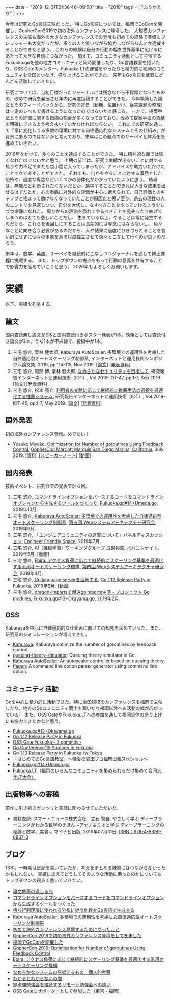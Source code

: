 +++
date = "2019-12-31T21:36:46+09:00"
title = "2019"
tags = [ "ふりかえり" ]
+++

今年は研究とGo言語三昧だった。
特にGo言語については、福岡でGoConを開催し、GopherCon2019で初の海外カンファレンスに登壇した。
大規模カンファレンスの主催も海外の大きなカンファレンスでの登壇も初めての経験で準備もプレッシャーも大変だったが、多くの人と笑いながら協力しながらなんとか達成することができたと思う。
これらの経験は自分の行動の幅を世界基準に広げるにあたって大きな自信につながった。
加えて、コミュニティ活動として主催するFukuoka.goを他の地方コミュニティと同時開催したり、Go言語教室を招いたり、OSS Gateのメンター、Fukuoka.LTの運営をやったりと精力的に福岡のコミュニティを全国とつなげ、盛り上げることができた。
来年もGo言語を武器にどんどん活動していきたい。

研究については、当初目標だったジャーナルには残念ながら不採録となったものの、改めて研究を発展させ年内に再度投稿することができた。
今年執筆した論文とそのフィードバックから、研究の背景（動機、位置付け、従来課題の整理）は一定のレベルで書けるようになったのではないかと感じる。
一方で、提案手法とその評価に関する指摘の割合が多くなってきており、改めて提案手法の貢献を明確にできるよう考え抜いていかなければならない。
これまでの研究を通して「常に変化しうる多数の環境に対する自律適応的なシステムとその仕組み」が背景にあるのではないかと考えており、来年はこの観点でのサーベイと体系化を進めていきたい。

2019年をかけて、多くのことを達成することができた。
特に精神的な面では強くなれたのでないかと思う。
上期の前半は、研究で実績が出ないことに対する焦りや力不足でまたも袋小路に入ってしまったが、アドバイスや助力いただけたことで立て直すことができた。
それでも、何かをやることに対する漠然とした恐怖や、過度な専念などいくつかの弱体化がかかっていたように思う。
結局は、無能だと判断されたくないだとか、集中することができれば大きな成果を出せるはずだとか、心の奥底に対外的な評価が中心に据えられて、自己評価とのギャップと相まって動けなくなっていたことが原因だと思い至り、過去の理性の人のエントリを見返しつつ、自分を大切に、なすべきことをやっていけるよう少しづつ冷静になれた。
周りからの評価を恐れてやるべきことを見失ったり曲げてしまうのはとても悲しいことだし、
生きている以上、やることは常に発生するのだから、これらを後回しにすることは長期的には専念にはならないし、
色々なことに向き合う必要があるのだから、人や結果に過度にひきづられることを言い訳にせずに個々の事象をある程度独立させて淡々とこなして行くのが良いのだろう。

来年は、数学、英語、サーベイを継続的にこなしつつジャーナルを通して博士課程に挑戦する。
また、トップダウンの視点をもって行動の意義を共有することで影響力を高めていこうと思う。
2020年もよろしくお願いします。

# 実績

以下、実績を列挙する。

## 論文

国内査読無し論文が2本と国内査読付きポスター発表が1本。執筆としては査読付き論文が2本。うち1本が不採録で、投稿中が1本。

1. 三宅 悠介, 栗林 健太郎, Kaburaya AutoScaler: 多環境での運用性を考慮した自律適応型オートスケーリング制御系, インターネットと運用技術シンポジウム論文集, 2019, pp.114-115, Nov 2019. [[論文]](https://rand.pepabo.com/papers/iots2019-miyakey.pdf) [[発表資料]](https://speakerdeck.com/monochromegane/iots2019-kaburaya-autoscaler)
1. 三宅 悠介, 阿部 博, 栗林 健太郎, [なめらかなセキュリティを目指して](http://id.nii.ac.jp/1001/00199414/), 研究報告インターネットと運用技術（IOT）, Vol.2019-IOT-47, pp.1-7, Sep 2019. [[論文]](https://rand.pepabo.com/papers/iot47-miyakey.pdf) [[発表資料]](https://speakerdeck.com/monochromegane/toward-the-coherently-fittable-security)
1. 三宅 悠介, 松本 亮介, [利用者の文脈に応じて継続的に推薦手法の選択を最適化する推薦システム](http://id.nii.ac.jp/1001/00195696/), 研究報告インターネットと運用技術（IOT）, Vol.2019-IOT-45, pp.1-7, May 2019. [[論文]](https://rand.pepabo.com/papers/iot45-miyakey.pdf) [[発表資料]](https://speakerdeck.com/monochromegane/iot45-synapse)

## 国外発表

初の海外カンファレンス登壇。めでたい！

- Yusuke Miyake, [Optimization for Number of goroutines Using Feedback Control](https://www.gophercon.com/agenda/session/49010), [GopherCon Marriott Marquis San Diego Marina, California](https://www.gophercon.com/), July 2019. [[資料](https://speakerdeck.com/monochromegane/optimization-for-number-of-goroutines-using-feedback-control)] [[スピーカーノート](https://blog.monochromegane.com/blog/2019/07/25/gophercon_2019_kaburaya/)] [[動画](https://youtu.be/O_R7Nwsix1c)]

## 国内発表

技術イベント、研究会での発表で計６回。

1. 三宅 悠介, [コマンドラインオプションをパースするコードをコマンドラインオプションから生成するツールをつくった](https://speakerdeck.com/monochromegane/fukuokago14-flagen), [Fukuoka.go#14+Umeda.go](https://fukuokago.connpass.com/event/146447/), 2019年10月.
1. 三宅 悠介, [Kaburaya AutoScaler: 多環境での運用性を考慮した自律適応型オートスケーリング制御系](https://blog.monochromegane.com/blog/2019/10/04/wsa5_kaburaya_autoscaler/), [第五回 Webシステムアーキテクチャ研究会](https://websystemarchitecture.hatenablog.jp/entry/2019/07/30/172650), 2019年9月.
1. 三宅 悠介, [「エンジニアコミュニティの運営について」パネルディスカッション](https://www.facebook.com/events/454332078445860/), [Engineer Friendly Space](https://www.facebook.com/events/454332078445860/), 2019年7月.
1. 三宅 悠介, [AI（機械学習）ワーキンググループ 成果報告](https://speakerdeck.com/monochromegane/pepacon-night-ai-wg), [ペパコンナイト](https://pepabo.connpass.com/event/128486/), 2019年5月. [[動画]](https://youtu.be/KKxHu5o01zw?t=4420)
1. 三宅 悠介, [Ebira: アクセス負荷に応じて継続的にスケーリング基準を最適化する汎用オートスケーリング機構](https://speakerdeck.com/monochromegane/wsa-4-ebira), [第四回 Webシステムアーキテクチャ研究会](https://websystemarchitecture.hatenablog.jp/entry/2019/02/26/100725), 2019年4月.
1. 三宅 悠介, [Go language serverを理解する](https://speakerdeck.com/monochromegane/understanding-go-language-server), [Go 1.12 Release Party in Fukuoka](https://fukuokago.connpass.com/event/118377/), 2019年2月. [[動画]](https://crash.academy/video/722/2051)
1. 三宅 悠介, [dragon-importsで爆速goimports生活 - プロジェクト Go modules](https://speakerdeck.com/monochromegane/dragon-imports), [Fukuoka.go#13+Okayama.go](https://fukuokago.connpass.com/event/112073/), 2019年2月.

## OSS

Kaburayaを中心に自律適応的な仕組みに向けての知見を深めていった。また、研究系のシミュレーションが増えてきた。

* [Kaburaya](https://github.com/monochromegane/kaburaya): Kaburaya optimize the number of goroutines by feedback control.
* [queuing-theory-simulator](https://github.com/monochromegane/queuing-theory-simulator): Queuing theory simulator in Go.
* [Kaburaya AutoScaler](https://github.com/monochromegane/kaburaya-autoscaler): An autoscaler controller based on queuing theory.
* [flagen](https://github.com/monochromegane/flagen): A command line option parser generator using command line option.

## コミュニティ活動

Goを中心に精力的に活動できた。特に全国規模のカンファレンスを福岡で主催したり、地方のGoコミュニティ同士を繋いだり福岡以外へも活動の幅が広がっている。
また、OSS GateやFukuoka.LTへの参加を通して福岡全体の盛り上げにも協力できたかなと思う。

- [Fukuoka.go#13+Okayama.go](https://fukuokago.connpass.com/event/112073/)
- [Go 1.12 Release Party in Fukuoka](https://fukuokago.connpass.com/event/118377/)
- [OSS Gate Fukuoka - 2 commits -](https://oss-gate-fukuoka.connpass.com/event/121702/)
- [Go Conference'19 Summer in Fukuoka](https://fukuokago.connpass.com/event/130797/)
- [Go 1.13 Release Party in Fukuoka /w Tokyo](https://fukuokago.connpass.com/event/139929/)
- [「はじめてのGo言語教室」〜晩夏の岩田プロ福岡出張スペシャル〜](https://fukuokago.connpass.com/event/143986/)
- [Fukuoka.go#14+Umeda.go](https://fukuokago.connpass.com/event/146447/)
- [Fukuoka.LT（福岡のいろんなコミュニティを集められるだけ集めて合同忘年LT大会）](https://fukuokago.connpass.com/event/155369/)

## 出版物等への寄稿

前作に引き続きガッツリと査読に関わらせていただいた。

* 書籍査読: スマートニュース株式会社　立石 賢吾, やさしく学ぶ ディープラーニングがわかる数学のきほん ~アヤノ＆ミオと学ぶ ディープラーニングの理論と数学、実装~, マイナビ出版, 2019年07月31日. [ISBN：978-4-8399-6837-3](https://book.mynavi.jp/ec/products/detail/id=104970)

## ブログ

13本。一時期は日記を書いていたが、考えをまとめる練習にはつながらなかったかもしれない。
実績に加えてどうしてそのような活動に至ったのかについてもトップダウンの視点で書いていきたい。

* [論文執筆の道しるべ](https://blog.monochromegane.com/blog/2019/11/27/guidepost_for_writing_paper/)
* [コマンドラインオプションをパースするコードをコマンドラインオプションから生成するツールをつくった](https://blog.monochromegane.com/blog/2019/10/25/fukuokago14_flagen/)
* [待ち行列理論に使われる分布に従う乱数をGo言語で生成する](https://blog.monochromegane.com/blog/2019/10/11/random_number_gen_using_go/)
* [Kaburaya AutoScaler: 多環境での運用性を考慮した自律適応型オートスケーリング制御系](https://blog.monochromegane.com/blog/2019/10/04/wsa5_kaburaya_autoscaler/)
* [初めて海外カンファレンス登壇するためにやったこと](https://blog.monochromegane.com/blog/2019/08/11/toward_the_oversea_conference/)
* [GopherCon 2019で初の海外カンファレンス登壇をしてきました](https://blog.monochromegane.com/blog/2019/08/10/gophercon_2019/)
* [福岡でGoConを開催した](https://blog.monochromegane.com/blog/2019/08/02/gocon_fukuoka/)
* [GopherCon 2019: Optimization for Number of goroutines Using Feedback Control](https://blog.monochromegane.com/blog/2019/07/25/gophercon_2019_kaburaya/)
* [Ebira: アクセス負荷に応じて継続的にスケーリング基準を最適化する汎用オートスケーリング機構](https://blog.monochromegane.com/blog/2019/04/14/wsa_4_ebira/)
* [なめらかなシステムの見据えるもの。個人的考察](https://blog.monochromegane.com/blog/2019/03/01/the-things-coherently-fittable-system-looks-ahead-to/)
* [わかるとわからないの間](https://blog.monochromegane.com/blog/2019/02/25/entrance-of-research/)
* [拠点間勉強会を接続するリモート勉強会への誘い](https://blog.monochromegane.com/blog/2019/02/23/remote-study-group/)
* [OSS Gateにサポーターとして参加した（東京・福岡）](https://blog.monochromegane.com/blog/2019/01/17/oss-gate-as-supporter/)
